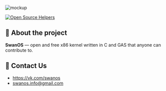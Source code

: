 ![mockup](https://user-images.githubusercontent.com/93409280/188922054-920111d6-33c7-47fa-be67-7e7f82cd88fe.png)

[![Open Source Helpers](https://www.codetriage.com/holu31/lavellang/badges/users.svg)](https://www.codetriage.com/holu31/swanos)
## 🚀 About the project
**SwanOS** — open and free x86 kernel written in C and GAS that anyone can contribute to.

## 📱 Contact Us
- https://vk.com/swanos
- swanos.info@gmail.com
